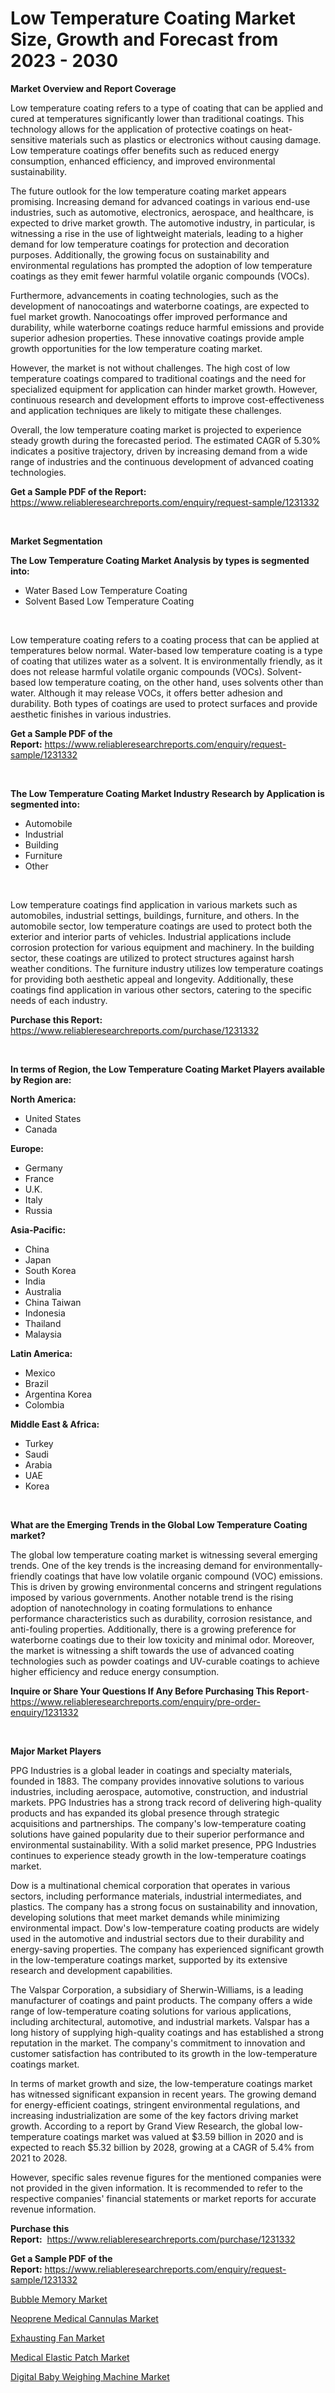 <p><h1>Low Temperature Coating Market Size, Growth and Forecast from 2023 - 2030</h1></p><p><strong>Market Overview and Report Coverage</strong></p>
<p><p>Low temperature coating refers to a type of coating that can be applied and cured at temperatures significantly lower than traditional coatings. This technology allows for the application of protective coatings on heat-sensitive materials such as plastics or electronics without causing damage. Low temperature coatings offer benefits such as reduced energy consumption, enhanced efficiency, and improved environmental sustainability.</p><p>The future outlook for the low temperature coating market appears promising. Increasing demand for advanced coatings in various end-use industries, such as automotive, electronics, aerospace, and healthcare, is expected to drive market growth. The automotive industry, in particular, is witnessing a rise in the use of lightweight materials, leading to a higher demand for low temperature coatings for protection and decoration purposes. Additionally, the growing focus on sustainability and environmental regulations has prompted the adoption of low temperature coatings as they emit fewer harmful volatile organic compounds (VOCs).</p><p>Furthermore, advancements in coating technologies, such as the development of nanocoatings and waterborne coatings, are expected to fuel market growth. Nanocoatings offer improved performance and durability, while waterborne coatings reduce harmful emissions and provide superior adhesion properties. These innovative coatings provide ample growth opportunities for the low temperature coating market.</p><p>However, the market is not without challenges. The high cost of low temperature coatings compared to traditional coatings and the need for specialized equipment for application can hinder market growth. However, continuous research and development efforts to improve cost-effectiveness and application techniques are likely to mitigate these challenges.</p><p>Overall, the low temperature coating market is projected to experience steady growth during the forecasted period. The estimated CAGR of 5.30% indicates a positive trajectory, driven by increasing demand from a wide range of industries and the continuous development of advanced coating technologies.</p></p>
<p><strong>Get a Sample PDF of the Report:</strong> <a href="https://www.reliableresearchreports.com/enquiry/request-sample/1231332">https://www.reliableresearchreports.com/enquiry/request-sample/1231332</a></p>
<p>&nbsp;</p>
<p><strong>Market Segmentation</strong></p>
<p><strong>The Low Temperature Coating Market Analysis by types is segmented into:</strong></p>
<p><ul><li>Water Based Low Temperature Coating</li><li>Solvent Based Low Temperature Coating</li></ul></p>
<p>&nbsp;</p>
<p><p>Low temperature coating refers to a coating process that can be applied at temperatures below normal. Water-based low temperature coating is a type of coating that utilizes water as a solvent. It is environmentally friendly, as it does not release harmful volatile organic compounds (VOCs). Solvent-based low temperature coating, on the other hand, uses solvents other than water. Although it may release VOCs, it offers better adhesion and durability. Both types of coatings are used to protect surfaces and provide aesthetic finishes in various industries.</p></p>
<p><strong>Get a Sample PDF of the Report:</strong>&nbsp;<a href="https://www.reliableresearchreports.com/enquiry/request-sample/1231332">https://www.reliableresearchreports.com/enquiry/request-sample/1231332</a></p>
<p>&nbsp;</p>
<p><strong>The Low Temperature Coating Market Industry Research by Application is segmented into:</strong></p>
<p><ul><li>Automobile</li><li>Industrial</li><li>Building</li><li>Furniture</li><li>Other</li></ul></p>
<p>&nbsp;</p>
<p><p>Low temperature coatings find application in various markets such as automobiles, industrial settings, buildings, furniture, and others. In the automobile sector, low temperature coatings are used to protect both the exterior and interior parts of vehicles. Industrial applications include corrosion protection for various equipment and machinery. In the building sector, these coatings are utilized to protect structures against harsh weather conditions. The furniture industry utilizes low temperature coatings for providing both aesthetic appeal and longevity. Additionally, these coatings find application in various other sectors, catering to the specific needs of each industry.</p></p>
<p><strong>Purchase this Report:</strong>&nbsp; <a href="https://www.reliableresearchreports.com/purchase/1231332">https://www.reliableresearchreports.com/purchase/1231332</a></p>
<p>&nbsp;</p>
<p><strong>In terms of Region, the Low Temperature Coating Market Players available by Region are:</strong></p>
<p>
    <p> <strong> North America: </strong>
        <ul>
            <li>United States</li>
            <li>Canada</li>
        </ul>
        </p> 
    <p> <strong> Europe: </strong>
        <ul>
            <li>Germany</li>
            <li>France</li>
            <li>U.K.</li>
            <li>Italy</li>
            <li>Russia</li>
        </ul>
        </p> 
    <p> <strong> Asia-Pacific: </strong>
        <ul>
            <li>China</li>
            <li>Japan</li>
            <li>South Korea</li>
            <li>India</li>
            <li>Australia</li>
            <li>China Taiwan</li>
            <li>Indonesia</li>
            <li>Thailand</li>
            <li>Malaysia</li>
        </ul>
        </p> 
    <p> <strong> Latin America: </strong>
        <ul>
            <li>Mexico</li>
            <li>Brazil</li>
            <li>Argentina Korea</li>
            <li>Colombia</li>
        </ul>
        </p> 
    <p> <strong> Middle East & Africa: </strong>
        <ul>
            <li>Turkey</li>
            <li>Saudi</li>
            <li>Arabia</li>
            <li>UAE</li>
            <li>Korea</li>
        </ul>
    </p>
    </p>
<p>&nbsp;</p>
<p><strong>What are the Emerging Trends in the Global Low Temperature Coating market?</strong></p>
<p><p>The global low temperature coating market is witnessing several emerging trends. One of the key trends is the increasing demand for environmentally-friendly coatings that have low volatile organic compound (VOC) emissions. This is driven by growing environmental concerns and stringent regulations imposed by various governments. Another notable trend is the rising adoption of nanotechnology in coating formulations to enhance performance characteristics such as durability, corrosion resistance, and anti-fouling properties. Additionally, there is a growing preference for waterborne coatings due to their low toxicity and minimal odor. Moreover, the market is witnessing a shift towards the use of advanced coating technologies such as powder coatings and UV-curable coatings to achieve higher efficiency and reduce energy consumption.</p></p>
<p><strong>Inquire or Share Your Questions If Any Before Purchasing This Report</strong>- <a href="https://www.reliableresearchreports.com/enquiry/pre-order-enquiry/1231332">https://www.reliableresearchreports.com/enquiry/pre-order-enquiry/1231332</a></p>
<p>&nbsp;</p>
<p><strong>Major Market Players</strong></p>
<p><p>PPG Industries is a global leader in coatings and specialty materials, founded in 1883. The company provides innovative solutions to various industries, including aerospace, automotive, construction, and industrial markets. PPG Industries has a strong track record of delivering high-quality products and has expanded its global presence through strategic acquisitions and partnerships. The company's low-temperature coating solutions have gained popularity due to their superior performance and environmental sustainability. With a solid market presence, PPG Industries continues to experience steady growth in the low-temperature coatings market.</p><p>Dow is a multinational chemical corporation that operates in various sectors, including performance materials, industrial intermediates, and plastics. The company has a strong focus on sustainability and innovation, developing solutions that meet market demands while minimizing environmental impact. Dow's low-temperature coating products are widely used in the automotive and industrial sectors due to their durability and energy-saving properties. The company has experienced significant growth in the low-temperature coatings market, supported by its extensive research and development capabilities.</p><p>The Valspar Corporation, a subsidiary of Sherwin-Williams, is a leading manufacturer of coatings and paint products. The company offers a wide range of low-temperature coating solutions for various applications, including architectural, automotive, and industrial markets. Valspar has a long history of supplying high-quality coatings and has established a strong reputation in the market. The company's commitment to innovation and customer satisfaction has contributed to its growth in the low-temperature coatings market.</p><p>In terms of market growth and size, the low-temperature coatings market has witnessed significant expansion in recent years. The growing demand for energy-efficient coatings, stringent environmental regulations, and increasing industrialization are some of the key factors driving market growth. According to a report by Grand View Research, the global low-temperature coatings market was valued at $3.59 billion in 2020 and is expected to reach $5.32 billion by 2028, growing at a CAGR of 5.4% from 2021 to 2028.</p><p>However, specific sales revenue figures for the mentioned companies were not provided in the given information. It is recommended to refer to the respective companies' financial statements or market reports for accurate revenue information.</p></p>
<p><strong>Purchase this Report:</strong>&nbsp;&nbsp;<a href="https://www.reliableresearchreports.com/purchase/1231332">https://www.reliableresearchreports.com/purchase/1231332</a></p>
<p></p>
<p><strong>Get a Sample PDF of the Report:</strong>&nbsp;<a href="https://www.reliableresearchreports.com/enquiry/request-sample/1231332">https://www.reliableresearchreports.com/enquiry/request-sample/1231332</a></p>
<p><p><a href="https://medium.com/@gabriellemcgrath66/bubble-memory-market-furnishes-information-on-market-share-market-trends-and-market-growth-8351b33e26ac">Bubble Memory Market</a></p><p><a href="https://www.linkedin.com/pulse/neoprene-medical-cannulas-market-size-2023-2030-global-industrial-jhtec/">Neoprene Medical Cannulas Market</a></p><p><a href="https://medium.com/@barttrantow2023/exhausting-fan-market-insights-into-market-cagr-market-trends-and-growth-strategies-8b67074ae87c">Exhausting Fan Market</a></p><p><a href="https://www.linkedin.com/pulse/medical-elastic-patch-market-research-report-provides-thorough-dkfrc/">Medical Elastic Patch Market</a></p><p><a href="https://www.linkedin.com/pulse/digital-baby-weighing-machine-market-research-report-provides-hezec/">Digital Baby Weighing Machine Market</a></p></p>